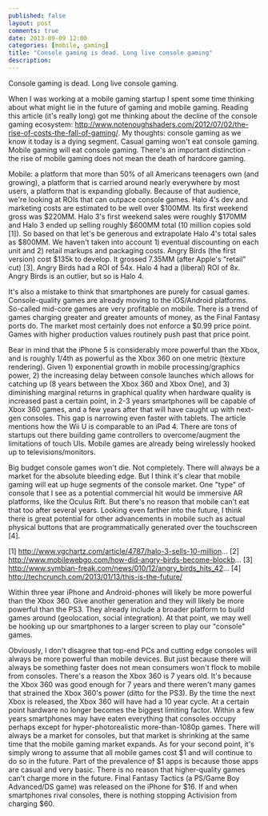 ```yaml
---
published: false
layout: post
comments: true
date: 2013-09-09 12:00
categories: [mobile, gaming]
title: "Console gaming is dead. Long live console gaming"
description: 
---
```


Console gaming is dead. Long live console gaming.

When I was working at a mobile gaming startup I spent some time thinking about what might lie in the future of gaming and mobile gaming. Reading this article (it's really long) got me thinking about the decline of the console gaming ecosystem: http://www.notenoughshaders.com/2012/07/02/the-rise-of-costs-the-fall-of-gaming/. My thoughts: console gaming as we know it today is a dying segment. Casual gaming won't eat console gaming. Mobile gaming will eat console gaming. There's an important distinction - the rise of mobile gaming does not mean the death of hardcore gaming.

Mobile: a platform that more than 50% of all Americans teenagers own (and growing), a platform that is carried around nearly everywhere by most users, a platform that is expanding globally. Because of that audience, we're looking at ROIs that can outpace console games. Halo 4's dev and marketing costs are estimated to be well over $100MM. Its first weekend gross was $220MM. Halo 3's first weekend sales were roughly $170MM and Halo 3 ended up selling roughly $600MM total (10 million copies sold [1]). So based on that let's be generous and extrapolate Halo 4's total sales as $800MM. We haven't taken into account 1) eventual discounting on each unit and 2) retail markups and packaging costs. Angry Birds (the first version) cost $135k to develop. It grossed 7.35MM (after Apple's "retail" cut) [3]. Angry Birds had a ROI of 54x. Halo 4 had a (liberal) ROI of 8x. Angry Birds is an outlier, but so is Halo 4.

It's also a mistake to think that smartphones are purely for casual games. Console-quality games are already moving to the iOS/Android platforms. So-called mid-core games are very profitable on mobile. There is a trend of games charging greater and greater amounts of money, as the Final Fantasy ports do. The market most certainly does not enforce a $0.99 price point. Games with higher production values routinely push past that price point.

Bear in mind that the iPhone 5 is considerably more powerful than the Xbox, and is roughly 1/4th as powerful as the Xbox 360 on one metric (texture rendering). Given 1) exponential growth in mobile processing/graphics power, 2) the increasing delay between console launches which allows for catching up (8 years between the Xbox 360 and Xbox One), and 3) diminishing marginal returns in graphical quality when hardware quality is increased past a certain point, in 2-3 years smartphones will be capable of Xbox 360 games, and a few years after that will have caught up with next-gen consoles. This gap is narrowing even faster with tablets. The article mentions how the Wii U is comparable to an iPad 4. There are tons of startups out there building game controllers to overcome/augment the limitations of touch UIs. Mobile games are already being wirelessly hooked up to televisions/monitors.

Big budget console games won't die. Not completely. There will always be a market for the absolute bleeding edge. But I think it's clear that mobile gaming will eat up huge segments of the console market. One "type" of console that I see as a potential commercial hit would be immersive AR platforms, like the Oculus Rift. But there's no reason that mobile can't eat that too after several years.
Looking even farther into the future, I think there is great potential for other advancements in mobile such as actual physical buttons that are programmatically generated over the touchscreen [4].

[1] http://www.vgchartz.com/article/4787/halo-3-sells-10-million...
[2] http://www.mobilewebgo.com/how-did-angry-birds-become-blockb...
[3] http://www.symbian-freak.com/news/010/12/angry_birds_hits_42...
[4] http://techcrunch.com/2013/01/13/this-is-the-future/

Within three year iPhone and Android-phones will likely be more powerful than the Xbox 360. Give another generation and they will likely be more powerful than the PS3. They already include a broader platform to build games around (geolocation, social integration). At that point, we may well be hooking up our smartphones to a larger screen to play our "console" games.

Obviously, I don't disagree that top-end PCs and cutting edge consoles will always be more powerful than mobile devices. But just because there will always be something faster does not mean consumers won't flock to mobile from consoles. There's a reason the Xbox 360 is 7 years old. It's because the Xbox 360 was good enough for 7 years and there weren't many games that strained the Xbox 360's power (ditto for the PS3). By the time the next Xbox is released, the Xbox 360 will have had a 10 year cycle. At a certain point hardware no longer becomes the biggest limiting factor. Within a few years smartphones may have eaten everything that consoles occupy perhaps except for hyper-photorealistic more-than-1080p games. There will always be a market for consoles, but that market is shrinking at the same time that the mobile gaming market expands.
As for your second point, it's simply wrong to assume that all mobile games cost $1 and will continue to do so in the future. Part of the prevalence of $1 apps is because those apps are casual and very basic. There is no reason that higher-quality games can't charge more in the future. Final Fantasy Tactics (a PS/Game Boy Advanced/DS game) was released on the iPhone for $16. If and when smartphones rival consoles, there is nothing stopping Activision from charging $60.
